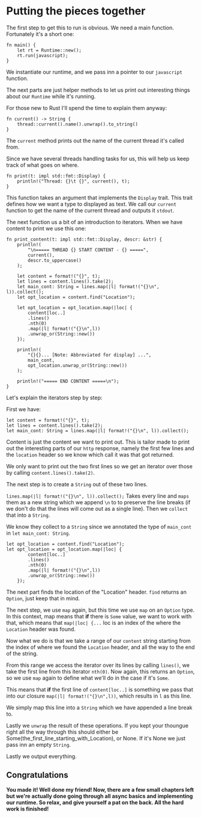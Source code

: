 # Putting the pieces together

The first step to get this to run is obvious. We need a main function. Fortunately
it's a short one:

```rust, ignored
fn main() {
    let rt = Runtime::new();
    rt.run(javascript);
}
```

We instantiate our runtime, and we pass inn a pointer to our `javascript` function.

The next parts are just helper methods to let us print out interesting things
about our `Runtime` while it's running.

For those new to Rust I'll spend the time to explain them anyway:

```rust, ignored
fn current() -> String {
    thread::current().name().unwrap().to_string()
}
```
The `current` method prints out the name of the current thread it's called from.

Since we have several threads handling tasks for us, this will help us keep track
of what goes on where.


```rust, ignored
fn print(t: impl std::fmt::Display) {
    println!("Thread: {}\t {}", current(), t);
}
```

This function takes an argument that implements the `Display` trait. This trait
defines how we want a type to displayed as text. We call our `current` function to
get the name of the current thread and outputs it `stdout`.

The next function us a bit of an introduction to iterators. When we have content
to print we use this one:

```rust, ignored
fn print_content(t: impl std::fmt::Display, descr: &str) {
    println!(
        "\n===== THREAD {} START CONTENT - {} =====",
        current(),
        descr.to_uppercase()
    );

    let content = format!("{}", t);
    let lines = content.lines().take(2);
    let main_cont: String = lines.map(|l| format!("{}\n", l)).collect();
    let opt_location = content.find("Location");

    let opt_location = opt_location.map(|loc| {
        content[loc..]
        .lines()
        .nth(0)
        .map(|l| format!("{}\n",l))
        .unwrap_or(String::new())
    });

    println!(
        "{}{}... [Note: Abbreviated for display] ...",
        main_cont,
        opt_location.unwrap_or(String::new())
    );

    println!("===== END CONTENT =====\n");
}

```

Let's explain the iterators step by step:

First we have:
```rust, ignored
let content = format!("{}", t);
let lines = content.lines().take(2);
let main_cont: String = lines.map(|l| format!("{}\n", l)).collect();
```

Content is just the content we want to print out. This is tailor made to print
out the interesting parts of our `http` response, namely the first few lines and
the `location` header so we know which call it was that got returned.

We only want to print out the two first lines so we get an iterator over those
by calling `content.lines().take(2)`.

The next step is to create a `String` out of these two lines.

`lines.map(|l| format!("{}\n", l)).collect();` Takes every line and `maps` them as
a new string which we append `\n` to to preserve the line breaks (if we don't do
that the lines will come out as a single line). Then we `collect` that into a `String`.

We know they collect to a `String` since we annotated the type of `main_cont` in `let main_cont: String`.

```rust, ignored
let opt_location = content.find("Location");
let opt_location = opt_location.map(|loc| {
        content[loc..]
        .lines()
        .nth(0)
        .map(|l| format!("{}\n",l))
        .unwrap_or(String::new())
    });
```

The next part finds the location of the "Location" header. `find` returns an `Option`,
just keep that in mind.

The next step, we use `map` again, but this time we use `map` on an `Option` type.
In this context, map means that **if** there is `Some` value, we want to work with that,
which means that `map(|loc| {...` loc is an index of the where the `Location` header was found.

Now what we do is that we take a range of our `content` string starting from the index
of where we found the `Location` header, and all the way to the end of the string.

From this range we access the iterator over its lines by calling `lines()`, we take the first
line from this iterator `nth(0)`. Now again, this returns an `Option`, so we use `map`
again to define what we'll do in the case if it's `Some`.

This means that **if** the first line of `content[loc..]` is something we pass that
into our closure `map(|l| format!("{}\n",l))`, which results in `l` as this line.

We simply map this line into a `String` which we have appended a line break to.

Lastly we `unwrap` the result of these operations. If you kept your thoungue right
all the way through this should either be Some(the_first_line_starting_with_Location),
or None. If it's None we just pass inn an empty `String`.

Lastly we output everything.

## Congratulations

**You made it! Well done my friend! Now, there are a few small chapters left but we're actually done going through all async basics and implementing our runtime. So relax, and give yourself a pat on the back. All the hard work is finished!**
